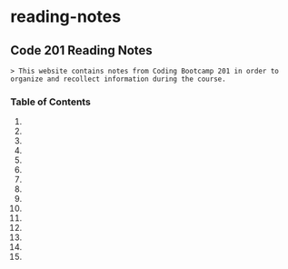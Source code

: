 # reading-notes
## Code 201 Reading Notes
```
> This website contains notes from Coding Bootcamp 201 in order to organize and recollect information during the course.
```
### Table of Contents
1. 
2.
3.
4.
5.
6.
7.
8.
9.
10.
11.
12.
13.
14.
15.
